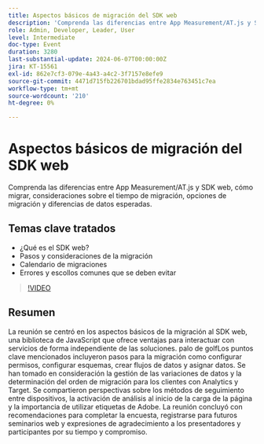 ```yaml
---
title: Aspectos básicos de migración del SDK web
description: 'Comprenda las diferencias entre App Measurement/AT.js y SDK web, cómo migrar, consideraciones sobre el tiempo de migración, opciones para migrar y diferencias de datos esperadas. Puntos de debate clave: ¿qué es el SDK web? Pasos y consideraciones de la migración Calendario de las migraciones Pasos erróneos y escollos comunes que se deben evitar'
role: Admin, Developer, Leader, User
level: Intermediate
doc-type: Event
duration: 3280
last-substantial-update: 2024-06-07T00:00:00Z
jira: KT-15561
exl-id: 862e7cf3-079e-4a43-a4c2-3f7157e8efe9
source-git-commit: 4471d715fb226701bdad95ffe2834e763451c7ea
workflow-type: tm+mt
source-wordcount: '210'
ht-degree: 0%

---
```


# Aspectos básicos de migración del SDK web

Comprenda las diferencias entre App Measurement/AT.js y SDK web, cómo migrar, consideraciones sobre el tiempo de migración, opciones de migración y diferencias de datos esperadas.

## Temas clave tratados

* ¿Qué es el SDK web?
* Pasos y consideraciones de la migración
* Calendario de migraciones
* Errores y escollos comunes que se deben evitar

>[!VIDEO](https://video.tv.adobe.com/v/3429291/?learn=on)


## Resumen

La reunión se centró en los aspectos básicos de la migración al SDK web, una biblioteca de JavaScript que ofrece ventajas para interactuar con servicios de forma independiente de las soluciones. palo de golfLos puntos clave mencionados incluyeron pasos para la migración como configurar permisos, configurar esquemas, crear flujos de datos y asignar datos. Se han tomado en consideración la gestión de las variaciones de datos y la determinación del orden de migración para los clientes con Analytics y Target. Se compartieron perspectivas sobre los métodos de seguimiento entre dispositivos, la activación de análisis al inicio de la carga de la página y la importancia de utilizar etiquetas de Adobe. La reunión concluyó con recomendaciones para completar la encuesta, registrarse para futuros seminarios web y expresiones de agradecimiento a los presentadores y participantes por su tiempo y compromiso.